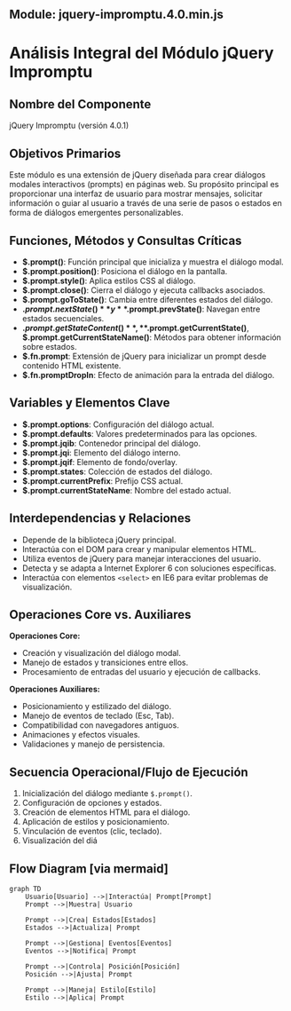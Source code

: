 ## Module: jquery-impromptu.4.0.min.js

# Análisis Integral del Módulo jQuery Impromptu

## Nombre del Componente
jQuery Impromptu (versión 4.0.1)

## Objetivos Primarios
Este módulo es una extensión de jQuery diseñada para crear diálogos modales interactivos (prompts) en páginas web. Su propósito principal es proporcionar una interfaz de usuario para mostrar mensajes, solicitar información o guiar al usuario a través de una serie de pasos o estados en forma de diálogos emergentes personalizables.

## Funciones, Métodos y Consultas Críticas
- **$.prompt()**: Función principal que inicializa y muestra el diálogo modal.
- **$.prompt.position()**: Posiciona el diálogo en la pantalla.
- **$.prompt.style()**: Aplica estilos CSS al diálogo.
- **$.prompt.close()**: Cierra el diálogo y ejecuta callbacks asociados.
- **$.prompt.goToState()**: Cambia entre diferentes estados del diálogo.
- **$.prompt.nextState()** y **$.prompt.prevState()**: Navegan entre estados secuenciales.
- **$.prompt.getStateContent()**, **$.prompt.getCurrentState()**, **$.prompt.getCurrentStateName()**: Métodos para obtener información sobre estados.
- **$.fn.prompt**: Extensión de jQuery para inicializar un prompt desde contenido HTML existente.
- **$.fn.promptDropIn**: Efecto de animación para la entrada del diálogo.

## Variables y Elementos Clave
- **$.prompt.options**: Configuración del diálogo actual.
- **$.prompt.defaults**: Valores predeterminados para las opciones.
- **$.prompt.jqib**: Contenedor principal del diálogo.
- **$.prompt.jqi**: Elemento del diálogo interno.
- **$.prompt.jqif**: Elemento de fondo/overlay.
- **$.prompt.states**: Colección de estados del diálogo.
- **$.prompt.currentPrefix**: Prefijo CSS actual.
- **$.prompt.currentStateName**: Nombre del estado actual.

## Interdependencias y Relaciones
- Depende de la biblioteca jQuery principal.
- Interactúa con el DOM para crear y manipular elementos HTML.
- Utiliza eventos de jQuery para manejar interacciones del usuario.
- Detecta y se adapta a Internet Explorer 6 con soluciones específicas.
- Interactúa con elementos `<select>` en IE6 para evitar problemas de visualización.

## Operaciones Core vs. Auxiliares
**Operaciones Core:**
- Creación y visualización del diálogo modal.
- Manejo de estados y transiciones entre ellos.
- Procesamiento de entradas del usuario y ejecución de callbacks.

**Operaciones Auxiliares:**
- Posicionamiento y estilizado del diálogo.
- Manejo de eventos de teclado (Esc, Tab).
- Compatibilidad con navegadores antiguos.
- Animaciones y efectos visuales.
- Validaciones y manejo de persistencia.

## Secuencia Operacional/Flujo de Ejecución
1. Inicialización del diálogo mediante `$.prompt()`.
2. Configuración de opciones y estados.
3. Creación de elementos HTML para el diálogo.
4. Aplicación de estilos y posicionamiento.
5. Vinculación de eventos (clic, teclado).
6. Visualización del diá
## Flow Diagram [via mermaid]
```mermaid
graph TD
    Usuario[Usuario] -->|Interactúa| Prompt[Prompt]
    Prompt -->|Muestra| Usuario
    
    Prompt -->|Crea| Estados[Estados]
    Estados -->|Actualiza| Prompt
    
    Prompt -->|Gestiona| Eventos[Eventos]
    Eventos -->|Notifica| Prompt
    
    Prompt -->|Controla| Posición[Posición]
    Posición -->|Ajusta| Prompt
    
    Prompt -->|Maneja| Estilo[Estilo]
    Estilo -->|Aplica| Prompt
```
